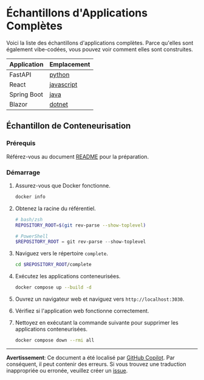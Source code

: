 # Échantillons d'Applications Complètes

Voici la liste des échantillons d'applications complètes. Parce qu'elles sont également vibe-codées, vous pouvez voir comment elles sont construites.

| Application | Emplacement                 |
|-------------|-----------------------------|
| FastAPI     | [python](./python/)         |
| React       | [javascript](./javascript/) |
| Spring Boot | [java](./java/)             |
| Blazor      | [dotnet](./dotnet/)         |

## Échantillon de Conteneurisation

### Prérequis

Référez-vous au document [README](../../README.md) pour la préparation.

### Démarrage

1. Assurez-vous que Docker fonctionne.

    ```bash
    docker info
    ```

1. Obtenez la racine du référentiel.

    ```bash
    # bash/zsh
    REPOSITORY_ROOT=$(git rev-parse --show-toplevel)
    ```

    ```powershell
    # PowerShell
    $REPOSITORY_ROOT = git rev-parse --show-toplevel
    ```

1. Naviguez vers le répertoire `complete`.

    ```bash
    cd $REPOSITORY_ROOT/complete
    ```

1. Exécutez les applications conteneurisées.

    ```bash
    docker compose up --build -d
    ```

1. Ouvrez un navigateur web et naviguez vers `http://localhost:3030`.
1. Vérifiez si l'application web fonctionne correctement.
1. Nettoyez en exécutant la commande suivante pour supprimer les applications conteneurisées.

    ```bash
    docker compose down --rmi all
    ```

---

**Avertissement**: Ce document a été localisé par [GitHub Copilot](https://docs.github.com/copilot/about-github-copilot/what-is-github-copilot). Par conséquent, il peut contenir des erreurs. Si vous trouvez une traduction inappropriée ou erronée, veuillez créer un [issue](https://github.com/microsoft/github-copilot-vibe-coding-workshop/issues/new).
